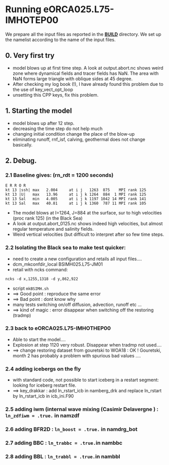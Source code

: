 # Running eORCA025.L75-IMHOTEP00
We prepare all the input files as reported in the [**BUILD**](../BUILD) directory. We set up the namelist according to the name of the input files.

## 0. Very first try
  * model blows up at first time step. A look at output.abort.nc shows weird zone where dynamical fields and tracer fields has NaN. The area with NaN
forms large triangle with oblique sides at 45 degree.
  * After checking my log book (!), I have already found this problem due to the use of key_vect_opt_loop
  * unsetting this CPP keys, fix this problem.

## 1. Starting the model
  * model blows up after 12 step.
  * decreasing the time step do not help much
  * changing initial condition change the place of the blow-up
  * eliminating runoff, rnf_isf, calving, geothermal does not change basically.

## 2. Debug.
### 2.1 Baseline gives: (rn_rdt = 1200 seconds)

```
E R R O R
kt 13 |ssh| max   2.004     at i j   1263  875    MPI rank 125
kt 13 |U|   max   13.96     at i j k 1264  884  1 MPI rank 125
kt 13 Sal   min   4.005     at i j k 1197 1042 14 MPI rank 141
kt 13 Sal   max   40.81     at i j k 1360  787 11 MPI rank 105
  ```

  * The model blows at I=1264, J=884 at the surface, sur to high velocities (proc rank 125) (in the Black Sea)
  * A look at output.abort_0125.nc shows indeed high velocities, but almost regular temperature and salinity fields.
  * Weird vertical velocities (but difficult to interpret after so few time steps.

### 2.2 Isolating the  Black sea to make test quicker:
  * need to create a new configuration and retails all input files....
  * dcm_mkconfdir_local BSIMH025.L75-JM01
  * retail with ncks command:

  ```
  ncks -d x,1255,1318 -d y,862,922

  ```

  * script `mkBSIMH.sh`
  *  ==> Good point : reproduce the same error 
  *  ==> Bad point  : dont know why
  * many tests switching on/off diffusion, advection, runoff etc ...
  * ==> kind of magic : error disappear when switching off the restoring (tradmp)

### 2.3 back to eORCA025.L75-IMHOTHEP00
  * Able to start the model.... 
  * Explosion at step 1120 very robust. Disappear when tradmp not used....
  * ==> change restoring dataset from gouretski to WOA18 : OK !
Gouretski, month 2 has probably a problem with spurious bad values ....

### 2.4 adding icebergs on the fly
  * with standard code, not possible to start iceberg  in a restart segment: looking for iceberg restart file.
  *  ==> key_drakkar : add  ln_rstart_icb in namberg_drk and replace ln_rstart by ln_rstart_icb in icb_ini.F90

### 2.5 adding iwm (internal wave mixing (Casimir Delavergne ) : `ln_zdfiwm = .true.` in namzdf

### 2.6 adding BFR2D : `ln_boost = .true.` in namdrg_bot

### 2.7 adding BBC   : `ln_trabbc = .true.`in nambbc

### 2.8 adding BBL   : `ln_trabbl = .true.`in nambbl








